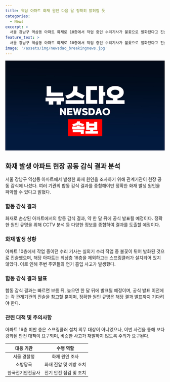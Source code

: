 ```yaml
---
title: 역삼 아파트 화재 원인 다음 달 정확히 밝혀질 듯
categories:
  - News
excerpt: >
  서울 강남구 역삼동 아파트 화재로 10층에서 작업 중인 수리기사가 불꽃으로 발화됐다고 진술. 화재원인은 CCTV 등을 종합해야 정확히 파악할 것. 아파트는 스프링클러 미설치, 감식 결과는 한 달 내 발표 예정.
feature_text: >
  서울 강남구 역삼동 아파트 화재로 10층에서 작업 중인 수리기사가 불꽃으로 발화됐다고 진술. 화재원인은 CCTV 등을 종합해야 정확히 파악할 것. 아파트는 스프링클러 미설치, 감식 결과는 한 달 내 발표 예정.
image: '/assets/img/newsdao_breakingnews.jpg'
---
```


<p><img src="/assets/img/newsdao_breakingnews.jpg" alt="implanttips 속보" /></p>

<h2 data-ke-size="size26">화재 발생 아파트 현장 공동 감식 결과 분석</h2>

<p data-ke-size="size16">서울 강남구 역삼동 아파트에서 발생한 화재 원인을 조사하기 위해 관계기관이 현장 공동 감식에 나섰다. 여러 기관의 합동 감식 결과를 종합해야만 정확한 화재 발생 원인을 파악할 수 있다고 밝혔다.</p>

<h3>합동 감식 결과</h3>

<p data-ke-size="size16">화재로 손상된 아파트에서의 합동 감식 결과, 약 한 달 뒤에 공식 발표될 예정이다. 정확한 원인 규명을 위해 CCTV 분석 등 다양한 정보를 종합하여 결과를 도출할 예정이다.</p>

<h3>화재 발생 상황</h3>

<p data-ke-size="size16">아파트 10층에서 작업 중이던 수리 기사는 실외기 수리 작업 중 불꽃이 튀어 발화된 것으로 진술했으며, 해당 아파트는 최상층 16층을 제외하고는 스프링클러가 설치되어 있지 않았다. 이로 인해 주변 주민들의 연기 흡입 사고가 발생했다.</p>

<h3>합동 감식 결과 발표</h3>

<p data-ke-size="size16">합동 감식 결과는 빠르면 보름 뒤, 늦으면 한 달 뒤에 발표될 예정이며, 공식 발표 이전에는 각 관계기관의 진술을 참고할 뿐이며, 정확한 원인 규명은 해당 결과 발표까지 기다려야 한다.</p>

<h3>관련 대책 및 주의사항</h3>

<p data-ke-size="size16">아파트 16층 미만 층은 스프링클러 설치 의무 대상이 아니었으나, 이번 사건을 통해 보다 강화된 안전 대책이 요구되며, 비슷한 사고가 재발하지 않도록 주의가 요구된다.</p>

<table>
<thead>
<tr>
<th style="text-align: center;">대응 기관</th>
<th style="text-align: center;">수행 역할</th>
</tr>
</thead>
<tbody>
<tr>
<td style="text-align: center;">서울 경찰청</td>
<td style="text-align: center;">화재 원인 조사</td>
</tr>
<tr>
<td style="text-align: center;">소방당국</td>
<td style="text-align: center;">화재 진압 및 예방 조치</td>
</tr>
<tr>
<td style="text-align: center;">한국전기안전공사</td>
<td style="text-align: center;">전기 안전 점검 및 조치</td>
</tr>
</tbody>
</table>

<p data-ke-size="size16">&nbsp;</p>

<p data-ke-size="size16">&nbsp;</p>

<p data-ke-size="size16">&nbsp;</p>

